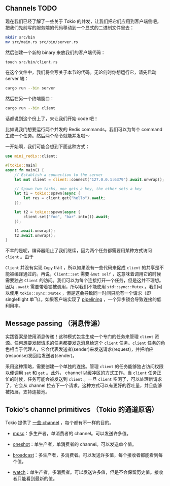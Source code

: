 ## Channels TODO

现在我们已经了解了一些关于 Tokio 的并发，让我们把它们应用到客户端侧吧。把我们先前写的服务端的代码移动到一个显式的二进制文件里去：

```zsh
mkdir src/bin
mv src/main.rs src/bin/server.rs
```

然后创建一个新的 binary 来放我们的客户端代码：

```rust
touch src/bin/client.rs
```

在这个文件中，我们将会写关于本节的代码。无论何时你想运行它，请先启动 server 端：

```zsh
cargo run --bin server
```

然后在另一个终端窗口：

```zsh
cargo run --bin client
```

话都说到这个份上了，来让我们开始 code 吧！

比如说我门想要运行两个并发的 Redis commands。我们可以为每个 command 生成一个任务。然后两个命令就能并发啦～

一开始啊，我们可能会想到下面这种方式：

```rust
use mini_redis::client;

#[tokio::main]
async fn main() {
    // Establish a connection to the server
    let mut client = client::connect("127.0.0.1:6379").await.unwrap();

    // Spawn two tasks, one gets a key, the other sets a key
    let t1 = tokio::spawn(async {
        let res = client.get("hello").await;
    });

    let t2 = tokio::spawn(async {
        client.set("foo", "bar".into()).await;
    });

    t1.await.unwrap();
    t2.await.unwrap();
}
```

不幸的是呢，编译器阻止了我们继续，因为两个任务都需要用某种方式访问 `client` 。由于

`Client` 并没有实现 `Copy` trait ，所以如果没有一些代码来促成 `client` 的共享是不能被编译通过的。再说，`Client::set` 需要 `&mut self` ，这意味着调用它的时候需要独占 `Client` 的访问。我们可以为每个连接打开一个任务，但是这并不理想。因为 `.await` 需要带着锁被调用，所以我们不能使用 `std::sync::Mutex` 。我们可以使用 `tokio::sync::Mutex` ，但是这会导致同一时间只能有一个请求（即 singleflight 单飞）。如果客户端实现了 [pipelining](https://redis.io/topics/pipelining) ，一个异步锁会导致连接的低利用率。



## Message passing （消息传递）

实践答案是使用消息传递！这种模式包含生成一个专门的任务来管理 `client` 资源。任何想要发起请求的任务都要发送消息给这个 `client` 任务。`client` 任务的角色相当于代理人，它会代表发送者(sender)来发送请求(request)，并把响应(response)发回给发送者(sender)。

采用这种策略，需要创建一个单独的连接。管理 `client` 的任务能够独占访问权限以便调用 `set` 和 `get` 。此外， channel 以缓冲区的方式工作。当 `client` 任务正忙的时候，任务可能会被发送到 `client` 。一旦 `client` 空闲了，可以处理新请求了，它会从 channel 拉去下一个请求。这种方式可以有更好的吞吐量，并且能够被拓展，支持连接池。



## Tokio's channel primitives （Tokio 的通道原语）

Tokio 提供了 [一些 channel](https://docs.rs/tokio/1/tokio/sync/index.html) ，每个都有不一样的目的。

* [mpsc](https://docs.rs/tokio/1/tokio/sync/mpsc/index.html)：多生产者，单消费者的 channel。可以发送许多值。

* [oneshot](https://docs.rs/tokio/1/tokio/sync/oneshot/index.html)：单生产者，单消费者的 channel。可以发送单个值。

* [broadcast](https://docs.rs/tokio/1/tokio/sync/broadcast/index.html)：多生产者，多消费者。可以发送许多值，每个接收者都能看到每个值。

* [watch](https://docs.rs/tokio/1/tokio/sync/watch/index.html)：单生产者，多消费者。可以发送许多值，但是不会保留历史值。接收者只能看到最新的值。
